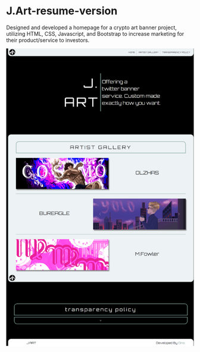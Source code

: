# J.Art-resume-version

Designed and developed a homepage for a crypto art banner project, utilizing HTML, CSS, Javascript, and Bootstrap to increase marketing for their product/service to investors.

![AimhubScreenshot](/git-img/home.png)
